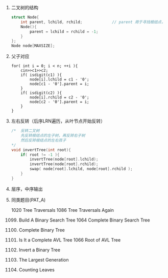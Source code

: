 1.  二叉树的结构

    ```cpp
    struct Node{
		int parent, lchild, rchild;				// parent 用于寻找根结点，根结点的 parent 为 -1
		Node(){
			parent = lchild = rchild = -1;
		}
	};
	Node node[MAXSIZE];
    ```
    
    
2.	父子对应
    
	```
	for( int i = 0; i < n; ++i ){
		cin>>c1>>c2;
		if( isdigit(c1) ){
			node[i].lchild = c1 - '0';
			node[c1 - '0'].parent = i;
		}
		if( isdigit(c2) ){
			node[i].rchild = c2 - '0';
			node[c2 - '0'].parent = i;
		}
	}
    ```

2.  左右反转（后序LRN遍历，从叶节点开始反转）

    ```cpp
	/*	反转二叉树
		先反转根结点的左子树，再反转右子树
		然后反转根结点的左右孩子
	*/
	void invertTree(int root){
		if( root != -1 ){
			invertTree(node[root].lchild);
			invertTree(node[root].rchild);
			swap( node[root].lchild, node[root].rchild );
		}
	}
    ```

3.  层序，中序输出

4.  同类题目(PAT_A)

	1020 Tree Traversals
	1086 Tree Traversals Again
	
	1099. Build A Binary Search Tree
	1064 Complete Binary Search Tree
	1110. Complete Binary Tree
	
	1123. Is It a Complete AVL Tree
	1066 Root of AVL Tree
	
	
	1102. Invert a Binary Tree 
	
	1094. The Largest Generation
	
	1004. Counting Leaves

